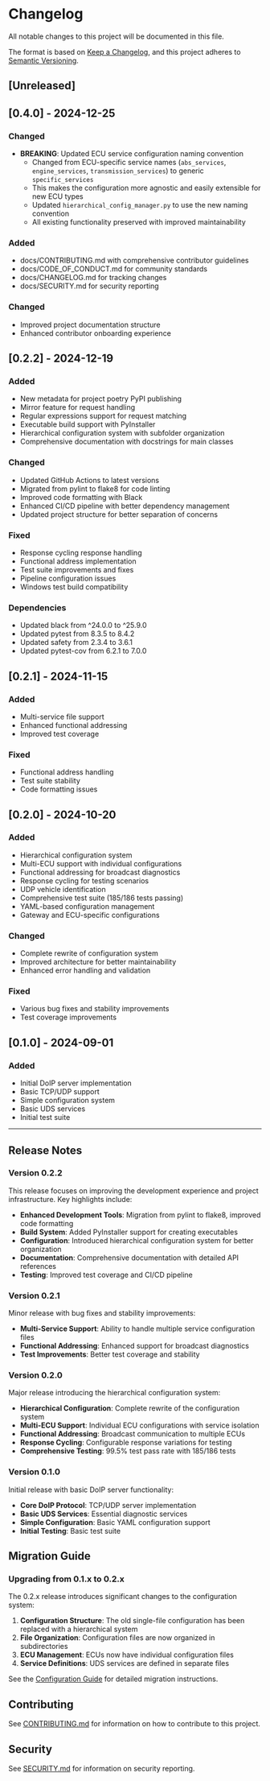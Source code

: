 # Changelog

All notable changes to this project will be documented in this file.

The format is based on [Keep a Changelog](https://keepachangelog.com/en/1.0.0/),
and this project adheres to [Semantic Versioning](https://semver.org/spec/v2.0.0.html).

## [Unreleased]

## [0.4.0] - 2024-12-25

### Changed
- **BREAKING**: Updated ECU service configuration naming convention
  - Changed from ECU-specific service names (`abs_services`, `engine_services`, `transmission_services`) to generic `specific_services`
  - This makes the configuration more agnostic and easily extensible for new ECU types
  - Updated `hierarchical_config_manager.py` to use the new naming convention
  - All existing functionality preserved with improved maintainability

### Added
- docs/CONTRIBUTING.md with comprehensive contributor guidelines
- docs/CODE_OF_CONDUCT.md for community standards
- docs/CHANGELOG.md for tracking changes
- docs/SECURITY.md for security reporting

### Changed
- Improved project documentation structure
- Enhanced contributor onboarding experience

## [0.2.2] - 2024-12-19

### Added
- New metadata for project poetry PyPI publishing
- Mirror feature for request handling
- Regular expressions support for request matching
- Executable build support with PyInstaller
- Hierarchical configuration system with subfolder organization
- Comprehensive documentation with docstrings for main classes

### Changed
- Updated GitHub Actions to latest versions
- Migrated from pylint to flake8 for code linting
- Improved code formatting with Black
- Enhanced CI/CD pipeline with better dependency management
- Updated project structure for better separation of concerns

### Fixed
- Response cycling response handling
- Functional address implementation
- Test suite improvements and fixes
- Pipeline configuration issues
- Windows test build compatibility

### Dependencies
- Updated black from ^24.0.0 to ^25.9.0
- Updated pytest from 8.3.5 to 8.4.2
- Updated safety from 2.3.4 to 3.6.1
- Updated pytest-cov from 6.2.1 to 7.0.0

## [0.2.1] - 2024-11-15

### Added
- Multi-service file support
- Enhanced functional addressing
- Improved test coverage

### Fixed
- Functional address handling
- Test suite stability
- Code formatting issues

## [0.2.0] - 2024-10-20

### Added
- Hierarchical configuration system
- Multi-ECU support with individual configurations
- Functional addressing for broadcast diagnostics
- Response cycling for testing scenarios
- UDP vehicle identification
- Comprehensive test suite (185/186 tests passing)
- YAML-based configuration management
- Gateway and ECU-specific configurations

### Changed
- Complete rewrite of configuration system
- Improved architecture for better maintainability
- Enhanced error handling and validation

### Fixed
- Various bug fixes and stability improvements
- Test coverage improvements

## [0.1.0] - 2024-09-01

### Added
- Initial DoIP server implementation
- Basic TCP/UDP support
- Simple configuration system
- Basic UDS services
- Initial test suite

---

## Release Notes

### Version 0.2.2
This release focuses on improving the development experience and project infrastructure. Key highlights include:

- **Enhanced Development Tools**: Migration from pylint to flake8, improved code formatting
- **Build System**: Added PyInstaller support for creating executables
- **Configuration**: Introduced hierarchical configuration system for better organization
- **Documentation**: Comprehensive documentation with detailed API references
- **Testing**: Improved test coverage and CI/CD pipeline

### Version 0.2.1
Minor release with bug fixes and stability improvements:

- **Multi-Service Support**: Ability to handle multiple service configuration files
- **Functional Addressing**: Enhanced support for broadcast diagnostics
- **Test Improvements**: Better test coverage and stability

### Version 0.2.0
Major release introducing the hierarchical configuration system:

- **Hierarchical Configuration**: Complete rewrite of the configuration system
- **Multi-ECU Support**: Individual ECU configurations with service isolation
- **Functional Addressing**: Broadcast communication to multiple ECUs
- **Response Cycling**: Configurable response variations for testing
- **Comprehensive Testing**: 99.5% test pass rate with 185/186 tests

### Version 0.1.0
Initial release with basic DoIP server functionality:

- **Core DoIP Protocol**: TCP/UDP server implementation
- **Basic UDS Services**: Essential diagnostic services
- **Simple Configuration**: Basic YAML configuration support
- **Initial Testing**: Basic test suite

## Migration Guide

### Upgrading from 0.1.x to 0.2.x

The 0.2.x release introduces significant changes to the configuration system:

1. **Configuration Structure**: The old single-file configuration has been replaced with a hierarchical system
2. **File Organization**: Configuration files are now organized in subdirectories
3. **ECU Management**: ECUs now have individual configuration files
4. **Service Definitions**: UDS services are defined in separate files

See the [Configuration Guide](docs/CONFIGURATION.md) for detailed migration instructions.

## Contributing

See [CONTRIBUTING.md](CONTRIBUTING.md) for information on how to contribute to this project.

## Security

See [SECURITY.md](SECURITY.md) for information on security reporting.
